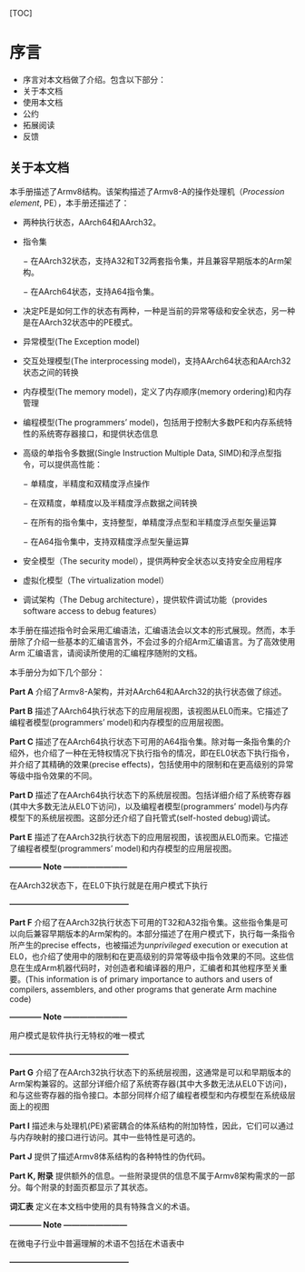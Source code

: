 [TOC]

# 序言

* 序言对本文档做了介绍。包含以下部分：
* 关于本文档
* 使用本文档
* 公约
* 拓展阅读
* 反馈

## 关于本文档

本手册描述了Armv8结构。该架构描述了Armv8-A的操作处理机（*Procession element*, PE），本手册还描述了：

* 两种执行状态，AArch64和AArch32。

* 指令集

  −    在AArch32状态，支持A32和T32两套指令集，并且兼容早期版本的Arm架构。

  −    在AArch64状态，支持A64指令集。

* 决定PE是如何工作的状态有两种，一种是当前的异常等级和安全状态，另一种是在AArch32状态中的PE模式。

* 异常模型(The Exception model)

* 交互处理模型(The interprocessing model)，支持AArch64状态和AArch32状态之间的转换

* 内存模型(The memory model)，定义了内存顺序(memory ordering)和内存管理

* 编程模型(The programmers’ model)，包括用于控制大多数PE和内存系统特性的系统寄存器接口，和提供状态信息

* 高级的单指令多数据(Single Instruction Multiple Data, SIMD)和浮点型指令，可以提供高性能：

  −    单精度，半精度和双精度浮点操作

  −    在双精度，单精度以及半精度浮点数据之间转换

  −    在所有的指令集中，支持整型，单精度浮点型和半精度浮点型矢量运算

  −    在A64指令集中，支持双精度浮点型矢量运算

* 安全模型（The security model），提供两种安全状态以支持安全应用程序

* 虚拟化模型（The virtualization model）

* 调试架构（The Debug architecture），提供软件调试功能（provides software access to debug features）

本手册在描述指令时会采用汇编语法，汇编语法会以文本的形式展现。然而，本手册除了介绍一些基本的汇编语言外，不会过多的介绍Arm汇编语言。为了高效使用 Arm 汇编语言，请阅读所使用的汇编程序随附的文档。

本手册分为如下几个部分：

**Part A**		介绍了Armv8-A架构，并对AArch64和AArch32的执行状态做了综述。

**Part B**		描述了AArch64执行状态下的应用层视图，该视图从EL0而来。它描述了编程者模型(programmers’ model)和内存模型的应用层视图。

**Part C**		描述了在AArch64执行状态下可用的A64指令集。除对每一条指令集的介绍外，也介绍了一种在无特权情况下执行指令的情况，即在EL0状态下执行指令，并介绍了其精确的效果(precise effects)，包括使用中的限制和在更高级别的异常等级中指令效果的不同。

**Part D**		描述了在AArch64执行状态下的系统层视图。包括详细介绍了系统寄存器(其中大多数无法从EL0下访问)，以及编程者模型(programmers’ model)与内存模型下的系统层视图。这部分还介绍了自托管式(self-hosted debug)调试。

**Part E**		描述了在AArch32执行状态下的应用层视图，该视图从EL0而来。它描述了编程者模型(programmers’ model)和内存模型的应用层视图。

**———— Note ————————**

在AArch32状态下，在EL0下执行就是在用户模式下执行

**———————————————**

**Part F**		介绍了在AArch32执行状态下可用的T32和A32指令集。这些指令集是可以向后兼容早期版本的Arm架构的。本部分描述了在用户模式下，执行每一条指令所产生的precise effects，也被描述为*unprivileged* execution or execution at EL0，也介绍了使用中的限制和在更高级别的异常等级中指令效果的不同。这些信息在生成Arm机器代码时，对创造者和编译器的用户，汇编者和其他程序至关重要。(This information is of primary importance to authors and users of compilers, assemblers, and other programs that generate Arm machine code)

**———— Note ————————**

用户模式是软件执行无特权的唯一模式

**———————————————**

**Part G**		介绍了在AArch32执行状态下的系统层视图，这通常是可以和早期版本的Arm架构兼容的。这部分详细介绍了系统寄存器(其中大多数无法从EL0下访问)，和与这些寄存器的指令接口。本部分同样介绍了编程者模型和内存模型在系统级层面上的视图

**Part I**		描述未与处理机(PE)紧密耦合的体系结构的附加特性，因此，它们可以通过与内存映射的接口进行访问。其中一些特性是可选的。

**Part J**		提供了描述Armv8体系结构的各种特性的伪代码。

**Part K, 附录**		提供额外的信息。一些附录提供的信息不属于Armv8架构需求的一部分。每个附录的封面页都显示了其状态。

**词汇表**		定义在本文档中使用的具有特殊含义的术语。

**———— Note ————————**

在微电子行业中普遍理解的术语不包括在术语表中

**———————————————**







